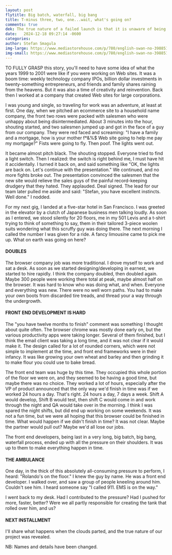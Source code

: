 ```yaml
---
layout: post
flytitle: Big batch, waterfall, big bang
title: T-minus three, two, one...wait, what's going on?
comments: true
dek: The true nature of a failed launch is that it is unaware of being a failed launch
date:   2024-12-18 09:27:14 -0600
categories:
author: Stefan Smagula
img-large: https://www.mediastorehouse.com/p/780/english-swan-no-39885145.jpg
img-small: https://www.mediastorehouse.com/p/780/english-swan-no-39885145.jpg
---
```


TO FULLY GRASP this story, you'll need to have some idea of what the years 1999 to 2001 were like if you were working on Web sites. It was a boom time: weekly technology company IPOs, billion dollar investments in twenty-something entrepreneurs, and friends and family shares raining from the heavens. But it was also a time of creativity and reinvention. Back then I worked at a company that created Web sites for large corporations. 

I was young and single, so traveling for work was an adventure, at least at first. One day, when we pitched an ecommerce site to a household name company, the front two rows were packed with salesmen who were unhappy about being disintermediated. About 3 minutes into the hour, shouting started, and two salesmen jumped up and got in the face of a guy from our company. They were red faced and screaming: "I have a family and a mortgage, how is your mother f*&%$ Web site going to help me pay my mortgage?" Fists were going to fly. Then poof. The lights went out. 

It became almost pitch black. The shouting stopped. Everyone tried to find a light switch. Then I realized: the switch is right behind me, I must have hit it accidentally. I turned it back on, and said something like "OK, the lights are back on. Let's continue with the presentation." We continued, and no more fights broke out. The presentation convinced the salesmen that the new site would relieve the sales guys of the painful record-keeping drudgery that they hated. They applauded. Deal signed. The lead for our team later pulled me aside and said: "Stefan, you have excellent instincts. Well done." I nodded.

For my next gig, I landed at a five-star hotel in San Francisco. I was greeted in the elevator by a clutch of Japanese business men talking loudly. As soon as I entered, we stood silently for 20 floors, me in my 501 Levis and a t-shirt trying to think of something to say, them in their tailored 3-piece woolen suits wondering what this scruffy guy was doing there. The next morning I called the number I was given for a ride. A fancy limousine came to pick me up. What on earth was going on here?

#### DOUBLES

The browser company job was more traditional. I drove myself to work and sat a desk. As soon as we started designing/developing in earnest, we started to hire rapidly. I think the company doubled, then doubled again. Maybe 300 people were working there total at peak, maybe almost half on the browser. It was hard to know who was doing what, and when. Everyone and everything was new. There were no well worn paths. You had to make your own boots from discarded tire treads, and thread your a way through the undergrowth.

#### FRONT END DEVELOPMENT IS HARD

The "you have twelve months to finish" comment was something I thought about quite often. The browser chrome was mostly done early on, but the various productivity apps were taking longer. Several of them finished, but I think the email client was taking a long time, and it was not clear if it would make it. The design called for a lot of rounded corners, which were not simple to implement at the time, and front end frameworks were in their infancy. It was like growing your own wheat and barley and then grinding it to make flour you could use to bake bread.

The front end team was huge by this time. They occupied this whole portion of the floor we were on, and they seemed to be having a good time, but maybe there was no choice. They worked a lot of hours, especially after the VP of product announced that the only way we'd finish in time was if we worked 24 hours a day. That's right. 24 hours a day, 7 days a week. Shift A would develop, Shift B would test, then shift C would come in and work through the night and QA would take over in the morning. I think I was spared the night shifts, but did end up working on some weekends. It was not a fun time, but we were all hoping that this browser could be finished in time. What would happen if we didn't finish in time? It was not clear. Maybe the partner would pull out? Maybe we'd all lose our jobs.

The front end developers, being last in a very long, big batch, big bang, waterfall process, ended up with all the pressure on their shoulders. It was up to them to make everything happen in time.

#### THE AMBULANCE
One day, in the thick of this absolutely all-consuming pressure to perform, I heard: "Rolando's on the floor." I knew the guy by name. He was a front end developer. I walked over, and saw a group of people kneeling around him. Couldn't see him. I heard someone say "I called 911. EMS is on the way." 

I went back to my desk. Had I contributed to the pressure? Had I pushed for more, faster, better? Were we all partly responsible for creating the tank that rolled over him, and us?

#### NEXT INSTALLMENT
I'll share what happens when the clouds parted, and the true nature of our project was revealed.

NB: Names and details have been changed.